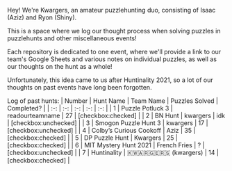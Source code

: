 Hey! We're Kwargers, an amateur puzzlehunting duo, consisting of Isaac (Aziz) and Ryon (Shiny).

This is a space where we log our thought process when solving puzzles in puzzlehunts and other miscellaneous events!

Each repository is dedicated to one event, where we'll provide a link to our team's Google Sheets and various notes on individual puzzles, as well as our thoughts on the hunt as a whole!

Unfortunately, this idea came to us after Huntinality 2021, so a lot of our thoughts on past events have long been forgotten.

Log of past hunts:
| Number | Hunt Name | Team Name |  Puzzles Solved | Completed? |
| :-: | :-: | :-: | :-: | :-: |
| 1      | Puzzle Potluck 3 | readourteamname | 27 | [checkbox:checked] |
| 2      | BN Hunt | kwargers | idk | [checkbox:unchecked] |
| 3      | Smogon Puzzle Hunt 3 | kwargers | 17 | [checkbox:unchecked] |
| 4      | Colby’s Curious Cookoff | Aziz | 35 | [checkbox:checked] |
| 5      | DP Puzzle Hunt | Kwargers | 25 | [checkbox:checked] |
| 6      | MIT Mystery Hunt 2021 | French Fries | ? | [checkbox:unchecked] |
| 7      | Huntinality | 	🇰🇼🇦🇷🇬🇪🇷🇸 (kwargers) | 14 | [checkbox:checked] |
